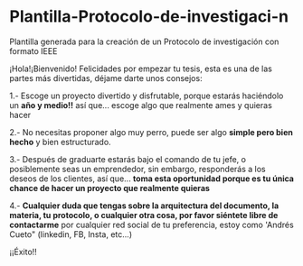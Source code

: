 # Plantilla-Protocolo-de-investigaci-n
Plantilla generada para la creación de un Protocolo de investigación con formato IEEE

¡Hola!¡Bienvenido! 
Felicidades por empezar tu tesis, esta es una de las partes más divertidas, déjame darte unos consejos:

  1.- Escoge un proyecto divertido y disfrutable, porque estarás haciéndolo un **año y medio!!** así que... escoge algo que realmente ames y quieras hacer
  
  2.- No necesitas proponer algo muy perro, puede ser algo **simple pero bien hecho** y bien estructurado.
  
  3.- Después de graduarte estarás bajo el comando de tu jefe, o posiblemente seas un emprendedor, sin embargo, responderás a los deseos de los clientes, así que... **toma esta oportunidad porque es tu única chance de hacer un proyecto que realmente quieras**
  
  4.- **Cualquier duda que tengas sobre la arquitectura del documento, la materia, tu protocolo, o cualquier otra cosa, por favor siéntete libre de contactarme** por cualquier red social de tu preferencia, estoy como 'Andrés Cueto" (linkedin, FB, Insta, etc...) 
    
    
¡¡Éxito!!
